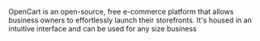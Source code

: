 OpenCart is an open-source, free e-commerce platform that allows business owners to effortlessly 
launch their storefronts. It's housed in an intuitive interface and can be used for any size business
